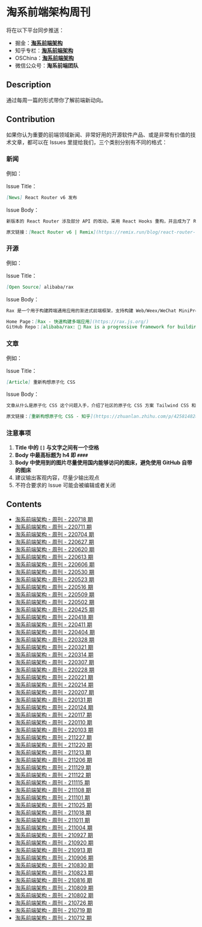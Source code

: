 # 淘系前端架构周刊

将在以下平台同步推送：

- 掘金：**[淘系前端架构](https://juejin.cn/user/184373684218014)**
- 知乎专栏：**[淘系前端架构](https://www.zhihu.com/column/c_1397881000215527424)**
- OSChina：**[淘系前端架构](https://my.oschina.net/u/5309225)**
- 微信公众号：**淘系前端团队**

## Description

通过每周一篇的形式带你了解前端新动向。

## Contribution

如果你认为重要的前端领域新闻、非常好用的开源软件产品、或是非常有价值的技术文章，都可以在 Issues 里提给我们，三个类别分别有不同的格式：

### 新闻

例如：

Issue Title：

```md
[News] React Router v6 发布
```

Issue Body：

```md
新版本的 React Router 涉及部分 API 的改动，采用 React Hooks 重构，并且成为了 Remix 框架的核心部分。

原文链接：[React Router v6 | Remix](https://remix.run/blog/react-router-v6)
```

### 开源

例如：

Issue Title：

```md
[Open Source] alibaba/rax
```

Issue Body：

```md
Rax 是一个用于构建跨端通用应用的渐进式前端框架，支持构建 Web/Weex/WeChat MiniProgram/Alibaba MiniApp 等。

Home Page：[Rax - 快速构建多端应用](https://rax.js.org/)
GitHub Repo：[alibaba/rax: 🐰 Rax is a progressive framework for building universal application. https://rax.js.org](https://github.com/alibaba/rax)
```

### 文章

例如：

Issue Title：

```md
[Article] 重新构想原子化 CSS
```

Issue Body：

```md
文章从什么是原子化 CSS 这个问题入手，介绍了社区的原子化 CSS 方案 Tailwind CSS 和 Windi CSS 的原理，同时分析了社区原子化 CSS 方案的存在的问题，对社区方案进行了改进，推出了自己的原子化 CSS 方案 UnoCSS，非常值得学习！

原文链接：[重新构想原子化 CSS - 知乎](https://zhuanlan.zhihu.com/p/425814828)
```

### 注意事项

1. **Title 中的 `[]` 与文字之间有一个空格**
2. **Body 中最高标题为 h4 即 `####`**
3. **Body 中使用到的图片尽量使用国内能够访问的图床，避免使用 GitHub 自带的图床**
4. 建议输出客观内容，尽量少输出观点
5. 不符合要求的 Issue 可能会被编辑或者关闭

## Contents

- [淘系前端架构 - 周刊 - 220718 期](weekly/Weekly%2020220718.md)
- [淘系前端架构 - 周刊 - 220711 期](weekly/Weekly%2020220711.md)
- [淘系前端架构 - 周刊 - 220704 期](weekly/Weekly%2020220704.md)
- [淘系前端架构 - 周刊 - 220627 期](weekly/Weekly%2020220627.md)
- [淘系前端架构 - 周刊 - 220620 期](weekly/Weekly%2020220620.md)
- [淘系前端架构 - 周刊 - 220613 期](weekly/Weekly%2020220613.md)
- [淘系前端架构 - 周刊 - 220606 期](weekly/Weekly%2020220606.md)
- [淘系前端架构 - 周刊 - 220530 期](weekly/Weekly%2020220530.md)
- [淘系前端架构 - 周刊 - 220523 期](weekly/Weekly%2020220523.md)
- [淘系前端架构 - 周刊 - 220516 期](weekly/Weekly%2020220516.md)
- [淘系前端架构 - 周刊 - 220509 期](weekly/Weekly%2020220509.md)
- [淘系前端架构 - 周刊 - 220502 期](weekly/Weekly%2020220502.md)
- [淘系前端架构 - 周刊 - 220425 期](weekly/Weekly%2020220425.md)
- [淘系前端架构 - 周刊 - 220418 期](weekly/Weekly%2020220418.md)
- [淘系前端架构 - 周刊 - 220411 期](weekly/Weekly%2020220411.md)
- [淘系前端架构 - 周刊 - 220404 期](weekly/Weekly%2020220404.md)
- [淘系前端架构 - 周刊 - 220328 期](weekly/Weekly%2020220328.md)
- [淘系前端架构 - 周刊 - 220321 期](weekly/Weekly%2020220321.md)
- [淘系前端架构 - 周刊 - 220314 期](weekly/Weekly%2020220314.md)
- [淘系前端架构 - 周刊 - 220307 期](weekly/Weekly%2020220307.md)
- [淘系前端架构 - 周刊 - 220228 期](weekly/Weekly%2020220228.md)
- [淘系前端架构 - 周刊 - 220221 期](weekly/Weekly%2020220221.md)
- [淘系前端架构 - 周刊 - 220214 期](weekly/Weekly%2020220214.md)
- [淘系前端架构 - 周刊 - 220207 期](weekly/Weekly%2020220207.md)
- [淘系前端架构 - 周刊 - 220131 期](weekly/Weekly%2020220131.md)
- [淘系前端架构 - 周刊 - 220124 期](weekly/Weekly%2020220124.md)
- [淘系前端架构 - 周刊 - 220117 期](weekly/Weekly%2020220117.md)
- [淘系前端架构 - 周刊 - 220110 期](weekly/Weekly%2020220110.md)
- [淘系前端架构 - 周刊 - 220103 期](weekly/Weekly%2020220103.md)
- [淘系前端架构 - 周刊 - 211227 期](weekly/Weekly%2020211227.md)
- [淘系前端架构 - 周刊 - 211220 期](weekly/Weekly%2020211220.md)
- [淘系前端架构 - 周刊 - 211213 期](weekly/Weekly%2020211213.md)
- [淘系前端架构 - 周刊 - 211206 期](weekly/Weekly%2020211206.md)
- [淘系前端架构 - 周刊 - 211129 期](weekly/Weekly%2020211129.md)
- [淘系前端架构 - 周刊 - 211122 期](weekly/Weekly%2020211122.md)
- [淘系前端架构 - 周刊 - 211115 期](weekly/Weekly%2020211115.md)
- [淘系前端架构 - 周刊 - 211108 期](weekly/Weekly%2020211108.md)
- [淘系前端架构 - 周刊 - 211101 期](weekly/Weekly%2020211101.md)
- [淘系前端架构 - 周刊 - 211025 期](weekly/Weekly%2020211025.md)
- [淘系前端架构 - 周刊 - 211018 期](weekly/Weekly%2020211018.md)
- [淘系前端架构 - 周刊 - 211011 期](weekly/Weekly%2020211011.md)
- [淘系前端架构 - 周刊 - 211004 期](weekly/Weekly%2020211004.md)
- [淘系前端架构 - 周刊 - 210927 期](weekly/Weekly%2020210927.md)
- [淘系前端架构 - 周刊 - 210920 期](weekly/Weekly%2020210920.md)
- [淘系前端架构 - 周刊 - 210913 期](weekly/Weekly%2020210913.md)
- [淘系前端架构 - 周刊 - 210906 期](weekly/Weekly%2020210906.md)
- [淘系前端架构 - 周刊 - 210830 期](weekly/Weekly%2020210830.md)
- [淘系前端架构 - 周刊 - 210823 期](weekly/Weekly%2020210823.md)
- [淘系前端架构 - 周刊 - 210816 期](weekly/Weekly%2020210816.md)
- [淘系前端架构 - 周刊 - 210809 期](weekly/Weekly%2020210809.md)
- [淘系前端架构 - 周刊 - 210802 期](weekly/Weekly%2020210802.md)
- [淘系前端架构 - 周刊 - 210726 期](weekly/Weekly%2020210726.md)
- [淘系前端架构 - 周刊 - 210719 期](weekly/Weekly%2020210719.md)
- [淘系前端架构 - 周刊 - 210712 期](weekly/Weekly%2020210712.md)
